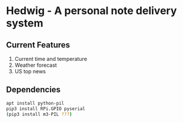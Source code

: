 # Hedwig - A personal note delivery system

## Current Features

1. Current time and temperature
1. Weather forecast
1. US top news

## Dependencies

```bash
apt install python-pil
pip3 install RPi.GPIO pyserial 
(pip3 install m3-PIL ???)
```

